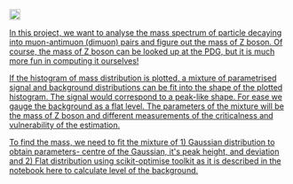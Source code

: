 <a href="https://colab.research.google.com/github/AdityaShrivastava9/Applying-Machine-Learning-to-CERN-Experiments/blob/master/Project%201%20-%20Z-Boson%20mass%20measurement/Z-Boson%20Mass.ipynb">
    <img src="https://colab.research.google.com/assets/colab-badge.svg" height = '20px' >
  
In this project, we want to analyse the mass spectrum of particle decaying into muon-antimuon (dimuon) pairs and figure out the mass of Z boson. Of course, the mass of Z boson can be looked up at the PDG, but it is much more fun in computing it ourselves!

If the histogram of mass distribution is plotted, a mixture of parametrised signal and background distributions can be fit into the shape of the plotted histogram. The signal would correspond to a peak-like shape. For ease we gauge the background as a flat level. The parameters of the mixture will be the mass of Z boson and different measurements of the criticalness and vulnerability of the estimation.

To find the mass, we need to fit the mixture of 1) Gaussian distribution to obtain parameters- centre of the Gaussian, it's peak height, and deviation and 2) Flat distribution using scikit-optimise toolkit as it is described in the notebook here to calculate level of the background.
